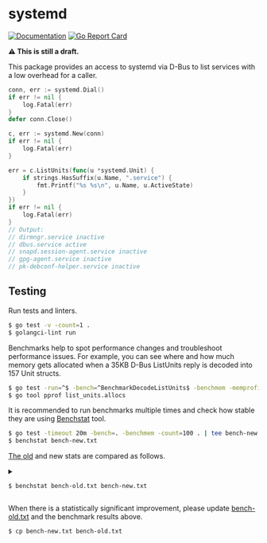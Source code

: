 # systemd

[![Documentation](https://godoc.org/github.com/marselester/systemd?status.svg)](https://pkg.go.dev/github.com/marselester/systemd)
[![Go Report Card](https://goreportcard.com/badge/github.com/marselester/systemd)](https://goreportcard.com/report/github.com/marselester/systemd)

**⚠️ This is still a draft.**

This package provides an access to systemd via D-Bus
to list services with a low overhead for a caller.

```go
conn, err := systemd.Dial()
if err != nil {
    log.Fatal(err)
}
defer conn.Close()

c, err := systemd.New(conn)
if err != nil {
    log.Fatal(err)
}

err = c.ListUnits(func(u *systemd.Unit) {
    if strings.HasSuffix(u.Name, ".service") {
        fmt.Printf("%s %s\n", u.Name, u.ActiveState)
    }
})
if err != nil {
    log.Fatal(err)
}
// Output:
// dirmngr.service inactive
// dbus.service active
// snapd.session-agent.service inactive
// gpg-agent.service inactive
// pk-debconf-helper.service inactive
```

## Testing

Run tests and linters.

```sh
$ go test -v -count=1 .
$ golangci-lint run
```

Benchmarks help to spot performance changes
and troubleshoot performance issues.
For example, you can see where and how much memory gets allocated
when a 35KB D-Bus ListUnits reply is decoded into 157 Unit structs.

```sh
$ go test -run=^$ -bench=^BenchmarkDecodeListUnits$ -benchmem -memprofile list_units.allocs
$ go tool pprof list_units.allocs
```

It is recommended to run benchmarks multiple times and check
how stable they are using [Benchstat](https://pkg.go.dev/golang.org/x/perf/cmd/benchstat) tool.

```sh
$ go test -timeout 20m -bench=. -benchmem -count=100 . | tee bench-new.txt
$ benchstat bench-new.txt
```

[The old](bench-old.txt) and new stats are compared as follows.

<details>

<summary>

```sh
$ benchstat bench-old.txt bench-new.txt
```

</summary>

```
name               old time/op    new time/op    delta
DecodeString-2       54.8ns ± 2%    54.7ns ± 2%    -0.35%  (p=0.006 n=98+99)
DecodeHeader-2        345ns ± 8%     341ns ± 7%    -0.96%  (p=0.010 n=95+95)
EncodeHeader-2        305ns ± 2%     177ns ± 2%   -41.91%  (p=0.000 n=96+99)
DecodeMainPID-2       159ns ± 6%     160ns ± 8%      ~     (p=0.095 n=93+98)
DecodeListUnits-2    99.0µs ± 9%    97.9µs ± 8%    -1.05%  (p=0.039 n=96+94)

name               old alloc/op   new alloc/op   delta
DecodeString-2        0.00B          0.00B           ~     (all equal)
DecodeHeader-2        15.0B ± 0%     15.0B ± 0%      ~     (all equal)
EncodeHeader-2        32.0B ± 0%      0.0B       -100.00%  (p=0.000 n=100+100)
DecodeMainPID-2       24.0B ± 0%     24.0B ± 0%      ~     (all equal)
DecodeListUnits-2    25.6kB ± 0%    25.6kB ± 0%      ~     (all equal)

name               old allocs/op  new allocs/op  delta
DecodeString-2         0.00           0.00           ~     (all equal)
DecodeHeader-2         0.00           0.00           ~     (all equal)
EncodeHeader-2         9.00 ± 0%      0.00       -100.00%  (p=0.000 n=100+100)
DecodeMainPID-2        1.00 ± 0%      1.00 ± 0%      ~     (all equal)
DecodeListUnits-2      7.00 ± 0%      7.00 ± 0%      ~     (all equal)
```

</details>

When there is a statistically significant improvement,
please update [bench-old.txt](bench-old.txt) and the benchmark results above.

```sh
$ cp bench-new.txt bench-old.txt
```
